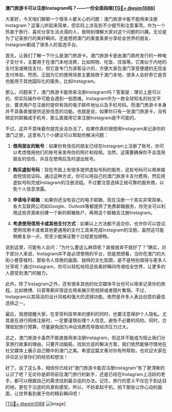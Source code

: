 **澳门旅游卡可以注册Instagram吗？——一份全面指南[[TG💪+ @esim1088](https://t.me/s/esim1088)]**

大家好，今天咱们聊聊一个很多人都关心的问题：澳门旅游卡能不能用来注册Instagram？这事儿听起来简单，但实际上涉及到不少细节和注意事项。作为一个热衷于旅行、喜欢分享生活点滴的人，我特别理解大家对这个问题的兴趣。无论是为了记录旅行的美好瞬间，还是想把澳门的美食美景分享给全世界的朋友，Instagram都成了很多人的首选平台。

首先，让我们了解一下什么是澳门旅游卡。澳门旅游卡是由澳门政府发行的一种电子支付卡，主要用于在澳门本地消费，比如购物、吃饭、住宿等。它类似于内地的支付宝或微信支付，但它是专门为游客设计的，方便大家在澳门享受便捷的无现金支付体验。然而，正因为它的使用场景主要局限于澳门本地，很多人会好奇它是否也能用于其他国际化的服务，比如Instagram。

那么，问题来了，澳门旅游卡能用来注册Instagram吗？答案是：理论上是可以的，但实际操作中可能会遇到一些困难。Instagram作为一款全球知名的社交平台，要求用户在注册时提供有效的电子邮件地址以及手机号码。而澳门旅游卡本身并不具备直接提供这些信息的功能。也就是说，如果你只有一张澳门旅游卡，没有绑定的邮箱或手机号，那么直接用它来注册Instagram是不可能的。

不过，这并不意味着你就完全没办法了。如果你真的很想用Instagram来记录你的澳门之旅，这里有几个小建议可以帮助你解决问题：

1. **借用朋友的账号**：如果你有信任的朋友已经在Instagram上注册了账号，你可以考虑借用他们的账号来发布你的照片和视频。当然，这需要确保你不会滥用朋友的信任，并且在使用后及时退出账号。

2. **购买虚拟号码**：现在市面上有很多提供虚拟号码的服务，这些号码可以用来接收短信验证码。通过这种方式，你可以用自己的澳门旅游卡支付费用，然后用虚拟号码完成Instagram的注册流程。不过要注意选择正规可靠的服务商，以免个人信息泄露。

3. **申请电子邮箱**：如果你还没有自己的电子邮箱，现在注册一个其实非常简单。各大互联网公司如Google、Outlook等都提供了免费邮箱服务，你完全可以利用这些资源来创建一个新的邮箱账户，再用这个邮箱去注册Instagram。

4. **考虑使用信用卡或其他支付方式**：如果以上方法都不适合你，也许你可以尝试使用信用卡或者其他更通用的支付工具来完成Instagram的注册。虽然这可能稍微复杂一点，但至少能保证整个过程更加顺畅。

说到这里，可能有人会问：“为什么要这么麻烦呢？直接放弃不就好了？”确实，对于部分人来说，Instagram并不是必须使用的平台，但是想想看，当你在澳门的大街小巷穿梭时，那些令人惊艳的画面、独特的文化氛围，是不是特别值得与更多人分享呢？通过Instagram，你可以轻松地将这些美好瞬间传递给全世界，让更多的人感受到澳门的魅力。

此外，除了Instagram之外，还有很多其他的社交媒体平台也可以用来记录你的旅程。比如微博、抖音等都非常适合用来展示短视频或者图片集锦。不过，Instagram以其简洁的设计风格和强大的滤镜功能，依然是许多人表达创意的最佳选择之一。

最后，我想提醒大家，在享受科技带来的便利的同时，也要注意保护个人隐私。尤其是在进行网络注册时，一定要谨慎处理个人信息，避免不必要的风险。同时，合理规划旅行预算，尽量避免因为冲动消费而导致经济压力过大。

总之，澳门旅游卡虽然不能直接用来注册Instagram，但这并不能成为阻止我们分享旅行故事的理由。只要开动脑筋，找到合适的解决方案，我们依然能够尽情地在社交媒体上展示自己眼中的澳门之美。希望这篇文章对你有所帮助，也欢迎大家在评论区分享你们的经验和想法！

好了，说了这么多，相信你已经对“澳门旅游卡能否注册Instagram”有了更清晰的认识了吧？无论你是即将前往澳门旅行的新手，还是已经在Instagram上活跃的老手，都可以根据自己的需求找到最合适的办法。记住，旅行的意义不仅在于到达目的地，更在于沿途的风景和感受。所以，不妨拿起手机，拍下那些让你心动的画面，让世界看到属于你的精彩瞬间吧！

[[TG💪+ @esim1088](https://t.me/s/esim1088) ![Image](https://i.postimg.cc/4NQfJmqS/Snipaste-2025-05-13-00-14-12.png)]